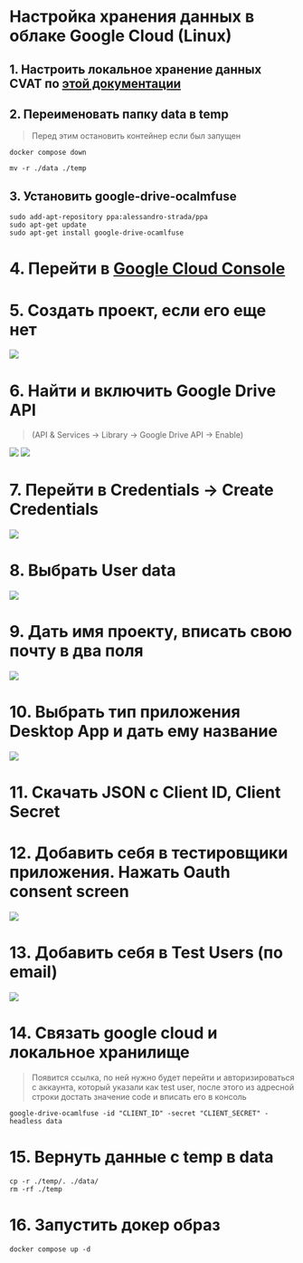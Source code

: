 # Настройка хранения данных в облаке Google Cloud (Linux)

## 1. Настроить локальное хранение данных CVAT по [этой документации](./local_data_contain.md)

## 2. Переименовать папку data в temp  
> Перед этим остановить контейнер если был запущен  
```
docker compose down
```

```
mv -r ./data ./temp
```

## 3. Установить google-drive-ocalmfuse

```
sudo add-apt-repository ppa:alessandro-strada/ppa
sudo apt-get update
sudo apt-get install google-drive-ocamlfuse
```

# 4. Перейти в [Google Cloud Console](https://console.cloud.google.com/apis/credentials)

# 5. Создать проект, если его еще нет

![](../../imgs/google%20cloud/main_cloud_page.png)

# 6. Найти и включить Google Drive API 
> (API & Services → Library → Google Drive API → Enable)

![](../../imgs/google%20cloud/find_api_google.png)
![](../../imgs/google%20cloud/enable_api_google.png)

# 7. Перейти в Credentials → Create Credentials

![](../../imgs/google%20cloud/create_credentials.png)

# 8. Выбрать User data

![](../../imgs/google%20cloud/create_credentials_1.png)

# 9. Дать имя проекту, вписать свою почту в два поля
![](../../imgs/google%20cloud/create_credentials_2.png)


# 10. Выбрать тип приложения Desktop App и дать ему название
![](../../imgs/google%20cloud/create_credentials_3.png)

# 11. Скачать JSON с Client ID, Client Secret

# 12. Добавить себя в тестировщики приложения. Нажать Oauth consent screen

![](../../imgs/google%20cloud/oauth_consent.png)

# 13. Добавить себя в Test Users (по email)

![](../../imgs/google%20cloud/test_user.png)

# 14. Связать google cloud и локальное хранилище

> Появится ссылка, по ней нужно будет перейти и авторизироваться с аккаунта, который указали как test user, после этого из адресной строки достать значение code и вписать его в консоль
```
google-drive-ocamlfuse -id "CLIENT_ID" -secret "CLIENT_SECRET" -headless data
```

# 15. Вернуть данные с temp в data
```
cp -r ./temp/. ./data/
rm -rf ./temp
```

# 16. Запустить докер образ

```
docker compose up -d
```